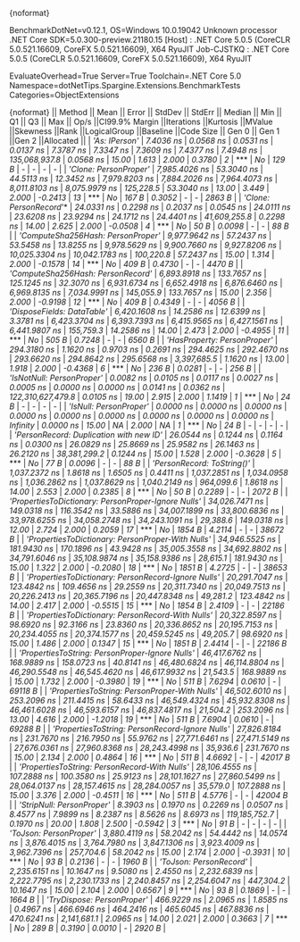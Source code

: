 {noformat}

BenchmarkDotNet=v0.12.1, OS=Windows 10.0.19042
Unknown processor
.NET Core SDK=5.0.300-preview.21180.15
  [Host]     : .NET Core 5.0.5 (CoreCLR 5.0.521.16609, CoreFX 5.0.521.16609), X64 RyuJIT
  Job-CJSTKQ : .NET Core 5.0.5 (CoreCLR 5.0.521.16609, CoreFX 5.0.521.16609), X64 RyuJIT

EvaluateOverhead=True  Server=True  Toolchain=.NET Core 5.0  
Namespace=dotNetTips.Spargine.Extensions.BenchmarkTests  Categories=ObjectExtensions  

{noformat}
||                                             Method ||          Mean ||      Error ||     StdDev ||    StdErr ||        Median ||           Min ||            Q1 ||            Q3 ||           Max ||             Op/s ||CI99.9% Margin ||Iterations ||Kurtosis ||MValue ||Skewness ||Rank ||LogicalGroup ||Baseline ||Code Size || Gen 0 || Gen 1 ||Gen 2 ||Allocated ||
|                                       *'As: IPerson'* |      *7.4036 ns* |   *0.0568 ns* |   *0.0531 ns* |  *0.0137 ns* |      *7.3787 ns* |      *7.3347 ns* |      *7.3609 ns* |      *7.4377 ns* |      *7.4948 ns* |     *135,068,937.8* |      *0.0568 ns* |      *15.00* |    *1.613* |  *2.000* |   *0.3780* |    *2* |            *** |       *No* |     *129 B* |      *-* |      *-* |     *-* |         *-* |
|                               *'Clone: PersonProper'* |  *7,985.4026 ns* |  *53.3040 ns* |  *44.5113 ns* | *12.3452 ns* |  *7,979.8203 ns* |  *7,884.2026 ns* |  *7,964.4073 ns* |  *8,011.8103 ns* |  *8,075.9979 ns* |         *125,228.5* |     *53.3040 ns* |      *13.00* |    *3.449* |  *2.000* |  *-0.2413* |   *13* |            *** |       *No* |     *167 B* | *0.3052* |      *-* |     *-* |    *2863 B* |
|                              *'Clone: PersonRecord*'* |     *24.0331 ns* |   *0.2298 ns* |   *0.2037 ns* |  *0.0545 ns* |     *24.0111 ns* |     *23.6208 ns* |     *23.9294 ns* |     *24.1712 ns* |     *24.4401 ns* |      *41,609,255.8* |      *0.2298 ns* |      *14.00* |    *2.625* |  *2.000* |  *-0.0508* |    *4* |            *** |       *No* |      *50 B* | *0.0098* |      *-* |     *-* |      *88 B* |
|                   *'ComputeSha256Hash: PersonProper'* |  *9,977.9642 ns* |  *57.2437 ns* |  *53.5458 ns* | *13.8255 ns* |  *9,978.5629 ns* |  *9,900.7660 ns* |  *9,927.8206 ns* | *10,025.3304 ns* | *10,042.1783 ns* |         *100,220.8* |     *57.2437 ns* |      *15.00* |    *1.314* |  *2.000* |  *-0.1578* |   *14* |            *** |       *No* |     *409 B* | *0.4730* |      *-* |     *-* |    *4470 B* |
|                   *'ComputeSha256Hash: PersonRecord'* |  *6,893.8918 ns* | *133.7657 ns* | *125.1245 ns* | *32.3070 ns* |  *6,931.6734 ns* |  *6,652.4918 ns* |  *6,876.6460 ns* |  *6,969.8135 ns* |  *7,034.9991 ns* |         *145,055.9* |    *133.7657 ns* |      *15.00* |    *2.356* |  *2.000* |  *-0.9198* |   *12* |            *** |       *No* |     *409 B* | *0.4349* |      *-* |     *-* |    *4056 B* |
|                          *'DisposeFields: DataTable'* |  *6,420.1608 ns* |  *14.2586 ns* |  *12.6399 ns* |  *3.3781 ns* |  *6,423.3704 ns* |  *6,393.7393 ns* |  *6,415.9565 ns* |  *6,427.1561 ns* |  *6,441.9807 ns* |         *155,759.3* |     *14.2586 ns* |      *14.00* |    *2.473* |  *2.000* |  *-0.4955* |   *11* |            *** |       *No* |     *505 B* | *0.7248* |      *-* |     *-* |    *6560 B* |
|                         *'HasProperty: PersonProper'* |    *294.3180 ns* |   *1.1620 ns* |   *0.9703 ns* |  *0.2691 ns* |    *294.4625 ns* |    *292.4670 ns* |    *293.6620 ns* |    *294.8642 ns* |    *295.6568 ns* |       *3,397,685.5* |      *1.1620 ns* |      *13.00* |    *1.918* |  *2.000* |  *-0.4368* |    *6* |            *** |       *No* |     *236 B* | *0.0281* |      *-* |     *-* |     *256 B* |
|                           *'IsNotNull: PersonProper'* |      *0.0082 ns* |   *0.0105 ns* |   *0.0117 ns* |  *0.0027 ns* |      *0.0005 ns* |      *0.0000 ns* |      *0.0000 ns* |      *0.0141 ns* |      *0.0362 ns* | *122,310,627,479.8* |      *0.0105 ns* |      *19.00* |    *2.915* |  *2.000* |   *1.1419* |    *1* |            *** |       *No* |      *24 B* |      *-* |      *-* |     *-* |         *-* |
|                              *'IsNull: PersonProper'* |      *0.0000 ns* |   *0.0000 ns* |   *0.0000 ns* |  *0.0000 ns* |      *0.0000 ns* |      *0.0000 ns* |      *0.0000 ns* |      *0.0000 ns* |      *0.0000 ns* |          *Infinity* |      *0.0000 ns* |      *15.00* |       *NA* |  *2.000* |       *NA* |    *1* |            *** |       *No* |      *24 B* |      *-* |      *-* |     *-* |         *-* |
|             *'PersonRecord: Duplication with new ID'* |     *26.0544 ns* |   *0.1244 ns* |   *0.1164 ns* |  *0.0300 ns* |     *26.0829 ns* |     *25.8669 ns* |     *25.9582 ns* |     *26.1463 ns* |     *26.2120 ns* |      *38,381,299.2* |      *0.1244 ns* |      *15.00* |    *1.528* |  *2.000* |  *-0.3628* |    *5* |            *** |       *No* |      *77 B* | *0.0096* |      *-* |     *-* |      *88 B* |
|                          *'PersonRecord: ToString()'* |  *1,037.2372 ns* |   *1.8618 ns* |   *1.6505 ns* |  *0.4411 ns* |  *1,037.2851 ns* |  *1,034.0958 ns* |  *1,036.2862 ns* |  *1,037.8629 ns* |  *1,040.2149 ns* |         *964,099.6* |      *1.8618 ns* |      *14.00* |    *2.553* |  *2.000* |   *0.2385* |    *8* |            *** |       *No* |      *50 B* | *0.2289* |      *-* |     *-* |    *2072 B* |
| *'PropertiesToDictionary: PersonProper-Ignore Nulls'* | *34,026.7471 ns* | *149.0318 ns* | *116.3542 ns* | *33.5886 ns* | *34,007.1899 ns* | *33,800.6836 ns* | *33,978.6255 ns* | *34,058.2748 ns* | *34,243.1091 ns* |          *29,388.6* |    *149.0318 ns* |      *12.00* |    *2.724* |  *2.000* |   *0.2059* |   *17* |            *** |       *No* |    *1854 B* | *4.2114* |      *-* |     *-* |   *38672 B* |
|   *'PropertiesToDictionary: PersonProper-With Nulls'* | *34,946.5525 ns* | *181.9430 ns* | *170.1896 ns* | *43.9428 ns* | *35,005.3558 ns* | *34,692.8802 ns* | *34,791.6046 ns* | *35,108.9874 ns* | *35,158.9386 ns* |          *28,615.1* |    *181.9430 ns* |      *15.00* |    *1.322* |  *2.000* |  *-0.2080* |   *18* |            *** |       *No* |    *1851 B* | *4.2725* |      *-* |     *-* |   *38653 B* |
| *'PropertiesToDictionary: PersonRecord-Ignore Nulls'* | *20,291.7047 ns* | *123.4842 ns* | *109.4656 ns* | *29.2559 ns* | *20,311.7340 ns* | *20,049.7513 ns* | *20,226.2413 ns* | *20,365.7196 ns* | *20,447.8348 ns* |          *49,281.2* |    *123.4842 ns* |      *14.00* |    *2.417* |  *2.000* |  *-0.5515* |   *15* |            *** |       *No* |    *1854 B* | *2.4109* |      *-* |     *-* |   *22186 B* |
|   *'PropertiesToDictionary: PersonRecord-With Nulls'* | *20,322.8597 ns* |  *98.6920 ns* |  *92.3166 ns* | *23.8360 ns* | *20,336.8652 ns* | *20,195.7153 ns* | *20,234.4055 ns* | *20,374.1577 ns* | *20,459.5245 ns* |          *49,205.7* |     *98.6920 ns* |      *15.00* |    *1.486* |  *2.000* |   *0.1347* |   *15* |            *** |       *No* |    *1851 B* | *2.4414* |      *-* |     *-* |   *22186 B* |
|     *'PropertiesToString: PersonProper-Ignore Nulls'* | *46,417.6762 ns* | *168.9889 ns* | *158.0723 ns* | *40.8141 ns* | *46,480.6824 ns* | *46,114.8804 ns* | *46,290.5548 ns* | *46,545.4620 ns* | *46,617.9932 ns* |          *21,543.5* |    *168.9889 ns* |      *15.00* |    *1.732* |  *2.000* |  *-0.3980* |   *19* |            *** |       *No* |     *511 B* | *7.6294* | *0.0610* |     *-* |   *69118 B* |
|       *'PropertiesToString: PersonProper-With Nulls'* | *46,502.6010 ns* | *253.2096 ns* | *211.4415 ns* | *58.6433 ns* | *46,549.4324 ns* | *45,932.8308 ns* | *46,461.6028 ns* | *46,593.6157 ns* | *46,837.4817 ns* |          *21,504.2* |    *253.2096 ns* |      *13.00* |    *4.616* |  *2.000* |  *-1.2018* |   *19* |            *** |       *No* |     *511 B* | *7.6904* | *0.0610* |     *-* |   *69288 B* |
|     *'PropertiesToString: PersonRecord-Ignore Nulls'* | *27,826.8184 ns* | *231.7670 ns* | *216.7950 ns* | *55.9762 ns* | *27,771.6461 ns* | *27,471.5149 ns* | *27,676.0361 ns* | *27,960.8368 ns* | *28,243.4998 ns* |          *35,936.6* |    *231.7670 ns* |      *15.00* |    *2.134* |  *2.000* |   *0.4864* |   *16* |            *** |       *No* |     *511 B* | *4.6692* |      *-* |     *-* |   *42017 B* |
|       *'PropertiesToString: PersonRecord-With Nulls'* | *28,106.4555 ns* | *107.2888 ns* | *100.3580 ns* | *25.9123 ns* | *28,101.1627 ns* | *27,860.5499 ns* | *28,064.0137 ns* | *28,157.4615 ns* | *28,284.0057 ns* |          *35,579.0* |    *107.2888 ns* |      *15.00* |    *3.376* |  *2.000* |  *-0.4511* |   *16* |            *** |       *No* |     *511 B* | *4.5776* |      *-* |     *-* |   *42004 B* |
|                           *'StripNull: PersonProper'* |      *8.3903 ns* |   *0.1970 ns* |   *0.2269 ns* |  *0.0507 ns* |      *8.4577 ns* |      *7.9899 ns* |      *8.2387 ns* |      *8.5626 ns* |      *8.6973 ns* |     *119,185,752.7* |      *0.1970 ns* |      *20.00* |    *1.808* |  *2.500* |  *-0.5942* |    *3* |            *** |       *No* |      *91 B* |      *-* |      *-* |     *-* |         *-* |
|                              *'ToJson: PersonProper'* |  *3,880.4119 ns* |  *58.2042 ns* |  *54.4442 ns* | *14.0574 ns* |  *3,876.4015 ns* |  *3,764.7980 ns* |  *3,847.1306 ns* |  *3,923.4009 ns* |  *3,962.7396 ns* |         *257,704.6* |     *58.2042 ns* |      *15.00* |    *2.174* |  *2.000* |  *-0.3931* |   *10* |            *** |       *No* |      *93 B* | *0.2136* |      *-* |     *-* |    *1960 B* |
|                              *'ToJson: PersonRecord'* |  *2,235.6151 ns* |  *10.1647 ns* |   *9.5080 ns* |  *2.4550 ns* |  *2,232.6839 ns* |  *2,222.7795 ns* |  *2,230.1733 ns* |  *2,240.8457 ns* |  *2,254.6047 ns* |         *447,304.2* |     *10.1647 ns* |      *15.00* |    *2.104* |  *2.000* |   *0.6567* |    *9* |            *** |       *No* |      *93 B* | *0.1869* |      *-* |     *-* |    *1664 B* |
|                          *'TryDispose: PersonProper'* |    *466.9229 ns* |   *2.0965 ns* |   *1.8585 ns* |  *0.4967 ns* |    *466.6946 ns* |    *464.2416 ns* |    *465.6045 ns* |    *467.8836 ns* |    *470.6241 ns* |       *2,141,681.1* |      *2.0965 ns* |      *14.00* |    *2.021* |  *2.000* |   *0.3663* |    *7* |            *** |       *No* |     *289 B* | *0.3190* | *0.0010* |     *-* |    *2920 B* |
